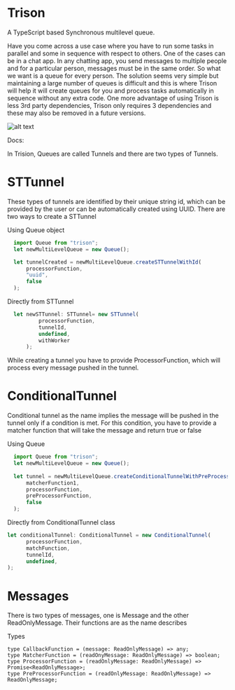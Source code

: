 # Trison
A TypeScript based Synchronous multilevel queue.

Have you come across a use case where you have to run some tasks in parallel and some in sequence with respect to others. One of the cases can be in a chat app. In any chatting app, you send messages to multiple people and for a particular person, messages must be in the same order. So what we want is a queue for every person. The solution seems very simple but maintaining a large number of queues is difficult and this is where Trison will help it will create queues for you and process tasks automatically in sequence without any extra code. One more advantage of using Trison is less 3rd party dependencies, Trison only requires 3 dependencies and these may also be removed in a future versions.

![alt text](https://github.com/ameetgill/pistol/blob/master/doc/JsSchedular.png?raw=true)

Docs:

In Trision, Queues are called Tunnels and there are two types of Tunnels.

# STTunnel
These types of tunnels are identified by their unique string id, which can be provided by the user or can be automatically created using UUID. 
There are two ways to create a STTunnel

Using Queue object
```typescript
  import Queue from "trison";
  let newMultiLevelQueue = new Queue();

  let tunnelCreated = newMultiLevelQueue.createSTTunnelWithId(
      processorFunction,
      "uuid",
      false
  );
```

Directly from STTunnel

```typescript
  let newSTTunnel: STTunnel= new STTunnel(
          processorFunction,
          tunnelId,
          undefined,
          withWorker
      );
```

While creating a tunnel you have to provide ProcessorFunction, which will process every message pushed in the tunnel. 

# ConditionalTunnel

Conditional tunnel as the name implies the message will be pushed in the tunnel only if a condition is met. For this condition, you have to provide a matcher function that will take the message and return true or false

Using Queue
```typescript
  import Queue from "trison";
  let newMultiLevelQueue = new Queue();
  
  let tunnel = newMultiLevelQueue.createConditionalTunnelWithPreProcessor(
      matcherFunction1,
      processorFunction,
      preProcessorFunction,
      false
  );

```

Directly from ConditionalTunnel class
```typescript
let conditionalTunnel: ConditionalTunnel = new ConditionalTunnel(
      processorFunction,
      matchFunction,
      tunnelId,
      undefined,
);
```


# Messages

There is two types of messages, one is Message and the other ReadOnlyMessage. Their functions are as the name describes


Types
```
type CallbackFunction = (message: ReadOnlyMessage) => any;
type MatcherFunction = (readOnyMessage: ReadOnlyMessage) => boolean;
type ProcessorFunction = (readOnlyMessage: ReadOnlyMessage) => Promise<ReadOnlyMessage>;
type PreProcessorFunction = (readOnlyMessage: ReadOnlyMessage) => ReadOnlyMessage;
```

